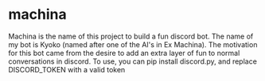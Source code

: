 # machina

Machina is the name of this project to build a fun discord bot. The name of my bot is Kyoko (named after one of the AI's in Ex Machina).
The motivation for this bot came from the desire to add an extra layer of fun to normal conversations in discord.
To use, you can pip install discord.py, and replace DISCORD_TOKEN with a valid token
